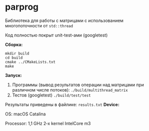 # parprog

Библиотека для работы с матрицами с использованием многопоточности от `std::thread`

Код полностью покрыт unit-test-ами (googletest)

**Сборка:**
```
mkdir build
cd build
cmake ../CMakeLists.txt
make
```
**Запуск:**
1. Программы (вывод результатов операции над матрицами при различном числе потоков):
`./build/multithread_matrix`
2. Тестов (googletest)
`./build/test/test`

Результаты приведены в файлике: `results.txt`
**Device:**


OS: macOS Catalina


Processor: 1,1 GHz 2‑x kernel IntelCore m3
